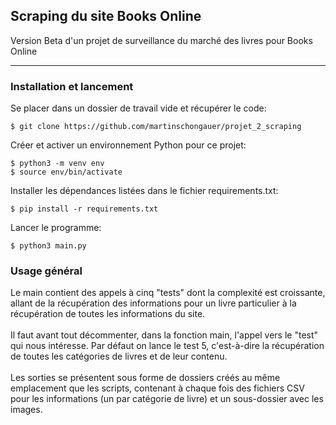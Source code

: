 ## Scraping du site Books Online
Version Beta d'un projet de surveillance du marché des livres pour Books Online

***

### Installation et lancement
Se placer dans un dossier de travail vide et récupérer le code:
```
$ git clone https://github.com/martinschongauer/projet_2_scraping
```

Créer et activer un environnement Python pour ce projet:
```
$ python3 -m venv env
$ source env/bin/activate
```

Installer les dépendances listées dans le fichier requirements.txt:
```
$ pip install -r requirements.txt
```

Lancer le programme:
```
$ python3 main.py
```

### Usage général
Le main contient des appels à cinq "tests" dont la complexité est croissante, allant de la récupération des informations pour un livre particulier à la récupération de toutes les informations du site.<br/><br/>
Il faut avant tout décommenter, dans la fonction main, l'appel vers le "test" qui nous intéresse. Par défaut on lance le test 5, c'est-à-dire la récupération de toutes les catégories de livres et de leur contenu.<br/><br/>
Les sorties se présentent sous forme de dossiers créés au même emplacement que les scripts, contenant à chaque fois des fichiers CSV pour les informations (un par catégorie de livre) et un sous-dossier avec les images.<br/>
